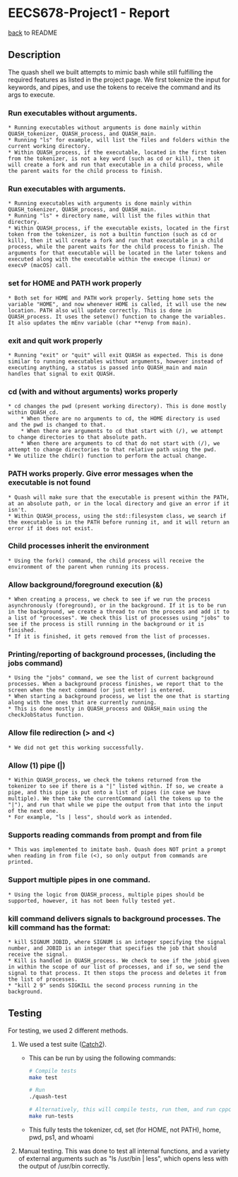 # EECS678-Project1 - Report
[back](https://github.com/BenSokol/EECS678-Project1/blob/master/FEATURES.md) to README<br>

## Description
The quash shell we built attempts to mimic bash while still fulfilling the required features as listed in the project page. We first tokenize the input for keywords, and pipes, and use the tokens to receive the command and its args to execute.

### Run executables without arguments.
    * Running executables without arguments is done mainly within QUASH_tokenizer, QUASH_process, and QUASH_main.
    * Running "ls" for example, will list the files and folders within the current working directory.
    * Within QUASH_process, if the executable, located in the first token from the tokenizer, is not a key word (such as cd or kill), then it will create a fork and run that executable in a child process, while the parent waits for the child process to finish.

### Run executables with arguments.
    * Running executables with arguments is done mainly within QUASH_tokenizer, QUASH_process, and QUASH_main.
    * Running "ls" + directory name, will list the files within that directory.
    * Within QUASH_process, if the executable exists, located in the first token from the tokenizer, is not a builtin function (such as cd or kill), then it will create a fork and run that executable in a child process, while the parent waits for the child process to finish. The arguments for that executable will be located in the later tokens and executed along with the executable within the execvpe (linux) or execvP (macOS) call.

### set for HOME and PATH work properly
    * Both set for HOME and PATH work properly. Setting home sets the variable "HOME", and now whenever HOME is called, it will use the new location. PATH also will update correctly. This is done in QUASH_process. It uses the setenv() function to change the variables. It also updates the mEnv variable (char **envp from main).

### exit and quit work properly
    * Running "exit" or "quit" will exit QUASH as expected. This is done similar to running executables without arguments, however instead of executing anything, a status is passed into QUASH_main and main handles that signal to exit QUASH.

### cd (with and without arguments) works properly
    * cd changes the pwd (present working directory). This is done mostly within QUASH_cd.
        * When there are no arguments to cd, the HOME directory is used and the pwd is changed to that.
        * When there are arguments to cd that start with (/), we attempt to change directories to that absolute path.
        * When there are arguments to cd that do not start with (/), we attempt to change directories to that relative path using the pwd.
    * We utilize the chdir() function to perform the actual change.

### PATH works properly. Give error messages when the executable is not found
    * Quash will make sure that the executable is present within the PATH, at an absolute path, or in the local directory and give an error if it isn't.
    * Within QUASH_process, using the std::filesystem class, we search if the executable is in the PATH before running it, and it will return an error if it does not exist.

### Child processes inherit the environment
    * Using the fork() command, the child process will receive the environment of the parent when running its process.

### Allow background/foreground execution (\&)
    * When creating a process, we check to see if we run the process asynchronously (foreground), or in the background. If it is to be run in the background, we create a thread to run the process and add it to a list of "processes". We check this list of processes using "jobs" to see if the process is still running in the background or it is finished.
    * If it is finished, it gets removed from the list of processes.

### Printing/reporting of background processes, (including the jobs command)
    * Using the "jobs" command, we see the list of current background processes. When a background process finishes, we report that to the screen when the next command (or just enter) is entered.
    * When starting a background process, we list the one that is starting along with the ones that are currently running.
    * This is done mostly in QUASH_process and QUASH_main using the checkJobStatus function.

### Allow file redirection (> and <)
    * We did not get this working successfully.

### Allow (1) pipe (|)
    * Within QUASH_process, we check the tokens returned from the tokenizer to see if there is a "|" listed within. If so, we create a pipe, and this pipe is put onto a list of pipes (in case we have multiple). We then take the currentCommand (all the tokens up to the "|"), and run that while we pipe the output from that into the input of the next one.
    * For example, "ls | less", should work as intended.

### Supports reading commands from prompt and from file
    * This was implemented to imitate bash. Quash does NOT print a prompt when reading in from file (<), so only output from commands are printed.

### Support multiple pipes in one command.
    * Using the logic from QUASH_process, multiple pipes should be supported, however, it has not been fully tested yet.

### kill command delivers signals to background processes. The kill command has the format:
    * kill SIGNUM JOBID, where SIGNUM is an integer specifying the signal number, and JOBID is an integer that specifies the job that should receive the signal.
    * Kill is handled in QUASH_process. We check to see if the jobid given in within the scope of our list of processes, and if so, we send the signal to that process. It then stops the process and deletes it from the list of processes.
    * "kill 2 9" sends SIGKILL the second process running in the background.

## Testing
For testing, we used 2 different methods.
1. We used a test suite ([Catch2](https://github.com/catchorg/Catch2)).
    * This can be run by using the following commands:

        ```bash
        # Compile tests
        make test

        # Run
        ./quash-test

        # Alternatively, this will compile tests, run them, and run cppcheck (a static analyzer).
        make run-tests
        ```
        
    * This fully tests the tokenizer, cd, set (for HOME, not PATH), home, pwd, ps1, and whoami
2. Manual testing. This was done to test all internal functions, and a variety of external arguments such as "ls /usr/bin | less", which opens less with the output of /usr/bin correctly.
